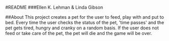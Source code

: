 #README
###Ellen K. Lehman & Linda Gibson

##About
This project creates a pet for the user to feed, play with and put to bed.  Every time the user checks the status of the pet, 'time passes' and the pet gets tired, hungry and cranky on a random basis.  If the user does not feed or take care of the pet, the pet will die and the game will be over.
